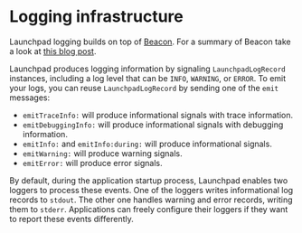 # Logging infrastructure

Launchpad logging builds on top of [Beacon](https://github.com/pharo-project/pharo-beacon).
For a summary of Beacon take a look at [this blog post](http://www.humane-assessment.com/blog/beacon).

Launchpad produces logging information by signaling `LaunchpadLogRecord` instances,
including a log level that can be `INFO`, `WARNING`, or `ERROR`.
To emit your logs, you can reuse `LaunchpadLogRecord` by sending one of the
`emit` messages:

- `emitTraceInfo:` will produce informational signals with trace information.
- `emitDebuggingInfo:` will produce informational signals with debugging information.
- `emitInfo:` and `emitInfo:during:` will produce informational signals.
- `emitWarning:` will produce warning signals.
- `emitError:` will produce error signals.

By default, during the application startup process, Launchpad enables two loggers
to process these events. One of the loggers writes informational log records to
`stdout`. The other one handles warning and error records, writing them to `stderr`.
Applications can freely configure their loggers if they want to report these events
differently.
